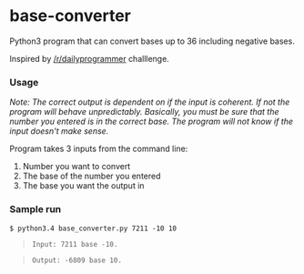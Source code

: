 # base-converter
Python3 program that can convert bases up to 36 including negative bases.

Inspired by <a href="http://www.reddit.com/r/dailyprogrammer/comments/2t3m7j/20150121_challenge_198_intermediate_basenegative/"> /r/dailyprogrammer</a> challlenge.

### Usage

*Note: The correct output is dependent on if the input is coherent. If not the program will behave unpredictably. 
Basically, you must be sure that the number you entered is in the correct base. The program will not know if the input doesn't make sense.*

Program takes 3 inputs from the command line:

1.  Number you want to convert
2.  The base of the number you entered 
3.  The base you want the output in


### Sample run

`$ python3.4 base_converter.py 7211 -10 10`
> `Input: 7211 base -10.`

> `Output: -6809 base 10.`
